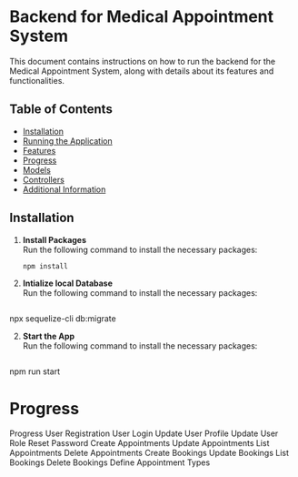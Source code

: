 # Backend for Medical Appointment System

This document contains instructions on how to run the backend for the Medical Appointment System, along with details about its features and functionalities.

## Table of Contents
- [Installation](#installation)
- [Running the Application](#running-the-application)
- [Features](#features)
- [Progress](#progress)
- [Models](#models)
- [Controllers](#controllers)
- [Additional Information](#additional-information)

## Installation

1. **Install Packages**  
   Run the following command to install the necessary packages:
   ```bash
   npm install


2. **Intialize local Database**  
   Run the following command to install the necessary packages:
   ```bash
  npx sequelize-cli db:migrate


2. **Start the App**  
   Run the following command to install the necessary packages:
   ```bash
  npm run start



# Progress
Progress
 User Registration
 User Login
 Update User Profile
 Update User Role
 Reset Password
 Create Appointments
 Update Appointments
 List Appointments
 Delete Appointments
 Create Bookings
 Update Bookings
 List Bookings
 Delete Bookings
 Define Appointment Types